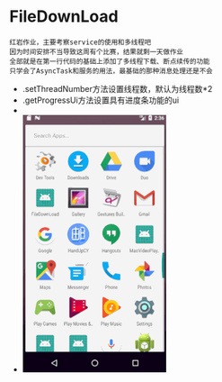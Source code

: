 # FileDownLoad
```
红岩作业，主要考察service的使用和多线程吧
因为时间安排不当导致这周有个比赛，结果就剩一天做作业
全部就是在第一行代码的基础上添加了多线程下载、断点续传的功能
只学会了AsyncTask和服务的用法，最基础的那种消息处理还是不会
```
- .setThreadNumber方法设置线程数，默认为线程数*2
- .getProgressUi方法设置具有进度条功能的ui
- 
- ![image](https://github.com/zangjunhao/FileDownLoad/blob/master/app/666.gif)
